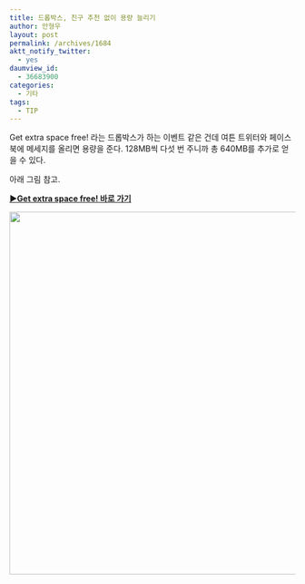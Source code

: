 ```yaml
---
title: 드롭박스, 친구 추천 없이 용량 늘리기
author: 안형우
layout: post
permalink: /archives/1684
aktt_notify_twitter:
  - yes
daumview_id:
  - 36683900
categories:
  - 기타
tags:
  - TIP
---
```

Get extra space free! 라는 드롭박스가 하는 이벤트 같은 건데 여튼 트위터와 페이스북에 메세지를 올리면 용량을 준다. 128MB씩 다섯 번 주니까 총 640MB를 추가로 얻을 수 있다.

아래 그림 참고.

**[▶Get extra space free! 바로 가기][1]**

<p style="text-align: center;">
  <img class="aligncenter" src="https://dl.dropbox.com/u/15546257/blog/mytory/dropbox-free-space.jpg" alt="" width="616" height="640" />
</p>

&nbsp;

 [1]: https://www.dropbox.com/free